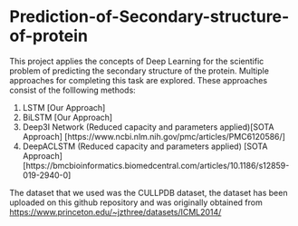 # Prediction-of-Secondary-structure-of-protein
This project applies the concepts of Deep Learning for the scientific problem of predicting the secondary structure of the protein. Multiple approaches for completing this task are explored. These approaches consist of the folllowing methods:
<ol>
  <li>LSTM [Our Approach]</li>
  <li>BiLSTM [Our Approach]</li>
  <li>Deep3I Network (Reduced capacity and parameters applied)[SOTA Approach] [https://www.ncbi.nlm.nih.gov/pmc/articles/PMC6120586/]</li>
  <li>DeepACLSTM (Reduced capacity and parameters applied) [SOTA Approach] [https://bmcbioinformatics.biomedcentral.com/articles/10.1186/s12859-019-2940-0]</li>
</ol>

The dataset that we used was the CULLPDB dataset, the dataset has been uploaded on this github repository and was originally obtained from https://www.princeton.edu/~jzthree/datasets/ICML2014/

